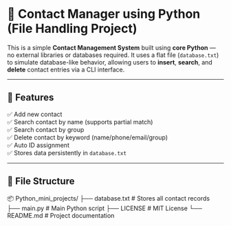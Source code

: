# 📇 Contact Manager using Python (File Handling Project)

This is a simple **Contact Management System** built using **core Python** — no external libraries or databases required. It uses a flat file (`database.txt`) to simulate database-like behavior, allowing users to **insert**, **search**, and **delete** contact entries via a CLI interface.

---

## 🚀 Features

✅ Add new contact  
✅ Search contact by name (supports partial match)  
✅ Search contact by group  
✅ Delete contact by keyword (name/phone/email/group)  
✅ Auto ID assignment  
✅ Stores data persistently in `database.txt`

---

## 📁 File Structure

📦 Python_mini_projects/
├── database.txt # Stores all contact records
├── main.py # Main Python script
├── LICENSE # MIT License
└── README.md # Project documentation

